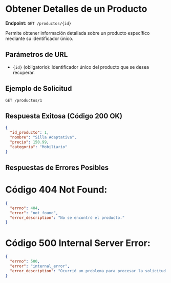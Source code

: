 # Obtener Detalles de un Producto

**Endpoint:** `GET /productos/{id}`

Permite obtener información detallada sobre un producto específico mediante su identificador único.

## Parámetros de URL

- `{id}` (obligatorio): Identificador único del producto que se desea recuperar.

## Ejemplo de Solicitud

```http
GET /productos/1
```

## Respuesta Exitosa (Código 200 OK)
```json
{
  "id_producto": 1,
  "nombre": "Silla Adaptativa",
  "precio": 150.99,
  "categoria": "Mobiliario"
}
```
## Respuestas de Errores Posibles
# Código 404 Not Found:
```json
{
  "errno": 404,
  "error": "not_found",
  "error_description": "No se encontró el producto."
}
```
# Código 500 Internal Server Error:
```json
{
  "errno": 500,
  "error": "internal_error",
  "error_description": "Ocurrió un problema para procesar la solicitud."
}
```
